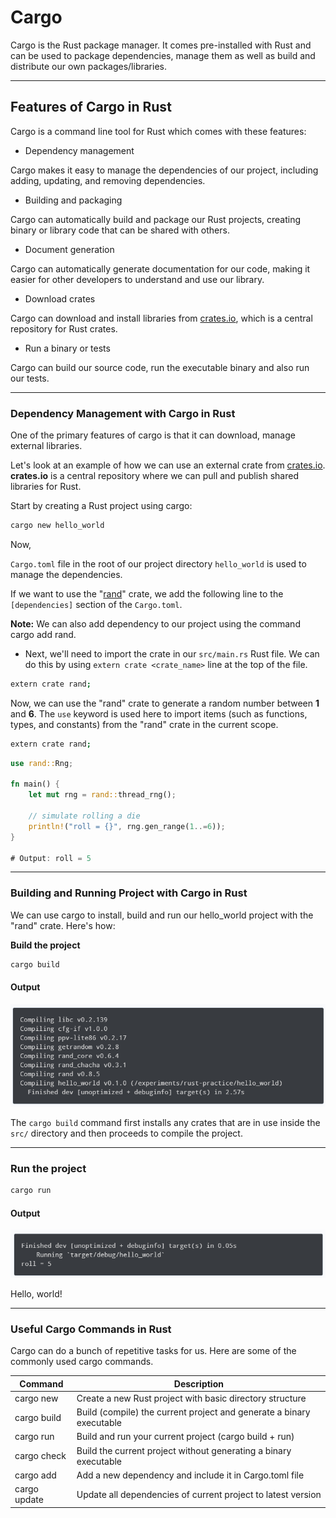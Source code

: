 # Cargo

Cargo is the Rust package manager. It comes pre-installed with Rust and can be used to package dependencies, manage them as well as build and distribute our own packages/libraries.

____

## Features of Cargo in Rust

Cargo is a command line tool for Rust which comes with these features:

- Dependency management

Cargo makes it easy to manage the dependencies of our project, including adding, updating, and removing dependencies.

- Building and packaging

Cargo can automatically build and package our Rust projects, creating binary or library code that can be shared with others.

- Document generation

Cargo can automatically generate documentation for our code, making it easier for other developers to understand and use our library.

- Download crates

Cargo can download and install libraries from [crates.io](https://crates.io/), which is a central repository for Rust crates.

- Run a binary or tests

Cargo can build our source code, run the executable binary and also run our tests.

____

### Dependency Management with Cargo in Rust

One of the primary features of cargo is that it can download, manage external libraries.

Let's look at an example of how we can use an external crate from [crates.io](https://crates.io/). **crates.io** is a central repository where we can pull and publish shared libraries for Rust.

Start by creating a Rust project using cargo:

```bash
cargo new hello_world
```

Now,

`Cargo.toml` file in the root of our project directory `hello_world` is used to manage the dependencies.

If we want to use the "[rand](https://crates.io/crates/rand)" crate, we add the following line to the `[dependencies]` section of the `Cargo.toml`.

**Note:** We can also add dependency to our project using the command cargo add rand.

- Next, we'll need to import the crate in our `src/main.rs` Rust file. We can do this by using `extern crate <crate_name>` line at the top of the file.

```bash
extern crate rand;
```

Now, we can use the "rand" crate to generate a random number between **1** and **6**. The `use` keyword is used here to import items (such as functions, types, and constants) from the "rand" crate in the current scope.

```bash
extern crate rand;
```

```rust
use rand::Rng;

fn main() {
    let mut rng = rand::thread_rng();

    // simulate rolling a die
    println!("roll = {}", rng.gen_range(1..=6));
}

# Output: roll = 5
```
____

### Building and Running Project with Cargo in Rust

We can use cargo to install, build and run our hello_world project with the "rand" crate. Here's how:

**Build the project**

```bash
cargo build
```

#### Output

![Image of Output of building crate](../static/images/A23-image.png)

The `cargo build` command first installs any crates that are in use inside the `src/` directory and then proceeds to compile the project.

____

### Run the project

```bash
cargo run
```

#### Output

![Screenshot of Output](../static/images/A22-image-1.png)

Hello, world!

____

### Useful Cargo Commands in Rust

Cargo can do a bunch of repetitive tasks for us. Here are some of the commonly used cargo commands.

|Command    |	Description           |
|-----------|-------------------------|
|cargo new  |	Create a new Rust project with basic directory structure |
|cargo build|	Build (compile) the current project and generate a binary executable |
|cargo run	|Build and run your current project (cargo build + run) |
|cargo check|	Build the current project without generating a binary executable |
|cargo add|	Add a new dependency and include it in Cargo.toml file |
|cargo update|	Update all dependencies of current project to latest version |
